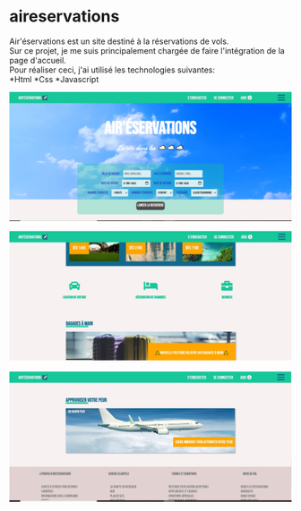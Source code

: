 # aireservations

Air'éservations est un site destiné à la réservations de vols.  
Sur ce projet, je me suis principalement chargée de faire l'intégration de la page d'accueil.  
Pour réaliser ceci, j'ai utilisé les technologies suivantes:  
*Html
*Css
*Javascript

![title](img/aireservation.jpg)

![title](img/aireservation3.jpg)

![title](img/aireservation2.jpg)

